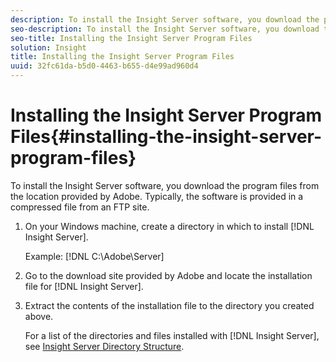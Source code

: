 ```yaml
---
description: To install the Insight Server software, you download the program files from the location provided by Adobe. Typically, the software is provided in a compressed file from an FTP site.
seo-description: To install the Insight Server software, you download the program files from the location provided by Adobe. Typically, the software is provided in a compressed file from an FTP site.
seo-title: Installing the Insight Server Program Files
solution: Insight
title: Installing the Insight Server Program Files
uuid: 32fc61da-b5d0-4463-b655-d4e99ad960d4
---
```


# Installing the Insight Server Program Files{#installing-the-insight-server-program-files}

To install the Insight Server software, you download the program files from the location provided by Adobe. Typically, the software is provided in a compressed file from an FTP site.

1. On your Windows machine, create a directory in which to install [!DNL Insight Server].

   Example: [!DNL C:\Adobe\Server]

1. Go to the download site provided by Adobe and locate the installation file for [!DNL Insight Server].
1. Extract the contents of the installation file to the directory you created above.

   For a list of the directories and files installed with [!DNL Insight Server], see [Insight Server Directory Structure](../../../../home/c-inst-svr/c-cfg-stgs-ref/c-ins-svr-dir-str.md#concept-5bcc8cf6d4d44fa6be43a97d23d1a20c). 

